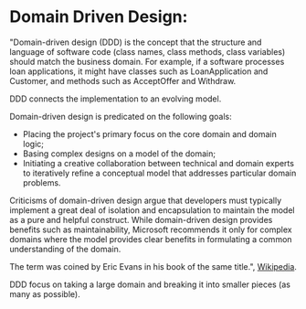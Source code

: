 # Domain Driven Design:

"Domain-driven design (DDD) is the concept that the structure and language of software code (class names, class methods, class variables) should match the business domain. For example, if a software processes loan applications, it might have classes such as LoanApplication and Customer, and methods such as AcceptOffer and Withdraw.

DDD connects the implementation to an evolving model.

Domain-driven design is predicated on the following goals:

- Placing the project's primary focus on the core domain and domain logic;
- Basing complex designs on a model of the domain;
- Initiating a creative collaboration between technical and domain experts to iteratively refine a conceptual model that addresses particular domain problems.

Criticisms of domain-driven design argue that developers must typically implement a great deal of isolation and encapsulation to maintain the model as a pure and helpful construct. While domain-driven design provides benefits such as maintainability, Microsoft recommends it only for complex domains where the model provides clear benefits in formulating a common understanding of the domain.

The term was coined by Eric Evans in his book of the same title.", [Wikipedia](https://en.wikipedia.org/wiki/Domain-driven_design).

DDD focus on taking a large domain and breaking it into smaller pieces (as many as possible).